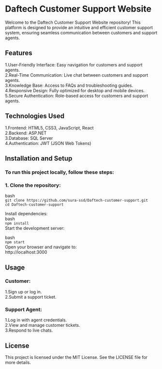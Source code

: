 # Daftech Customer Support Website
Welcome to the Daftech Customer Support Website repository! This platform is designed to provide an intuitive and efficient customer support system, ensuring seamless communication between customers and support agents.

## Features
1.User-Friendly Interface: Easy navigation for customers and support agents.  
2.Real-Time Communication: Live chat between customers and support agents.  
3.Knowledge Base: Access to FAQs and troubleshooting guides.  
4.Responsive Design: Fully optimized for desktop and mobile devices.  
5.Secure Authentication: Role-based access for customers and support agents.   
## Technologies Used
1.Frontend: HTML5, CSS3, JavaScript, React  
2.Backend: ASP.NET  
3.Database: SQL Server  
4.Authentication: JWT (JSON Web Tokens)  
## Installation and Setup
### To run this project locally, follow these steps:
### 1. Clone the repository:

bash  
`git clone https://github.com/sura-ssd/Daftech-customer-support.git`  
`cd Daftech-customer-support`  

Install dependencies:  
bash  
`npm install`  
Start the development server:  

bash  
`npm start`  
Open your browser and navigate to:  
http://localhost:3000  
## Usage
### Customer:  
1.Sign up or log in.  
2.Submit a support ticket.  
### Support Agent:  
1.Log in with agent credentials.  
2.View and manage customer tickets.  
3.Respond to live chats.   
## License  
This project is licensed under the MIT License. See the LICENSE file for more details.
